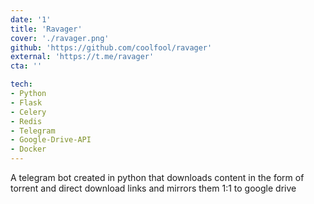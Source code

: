 ```yaml
---
date: '1'
title: 'Ravager'
cover: './ravager.png'
github: 'https://github.com/coolfool/ravager'
external: 'https://t.me/ravager'
cta: ''

tech:
- Python
- Flask
- Celery
- Redis
- Telegram
- Google-Drive-API
- Docker
---
```


A telegram bot created in python that downloads content in the form of torrent and direct download
links and mirrors them 1:1 to google drive
